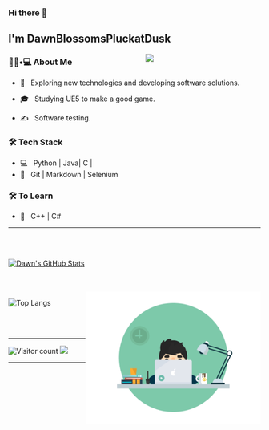 ### Hi there 👋<h2> I'm DawnBlossomsPluckatDusk</h2>

<img align='right' src="https://media.giphy.com/media/M9gbBd9nbDrOTu1Mqx/giphy.gif" width="230">

<h3> 👨🏻•💻 About Me </h3>



- 🤔 &nbsp; Exploring new technologies and developing software solutions.

- 🎓 &nbsp; Studying UE5 to make a good game.

- ✍️ &nbsp; Software testing.



<h3>🛠 Tech Stack</h3>



- 💻 &nbsp; Python | Java| C |
- 🔧 &nbsp; Git | Markdown | Selenium

<!--

- 🛢 &nbsp; MySQL | MongoDB

- 🔧 &nbsp; Git | Markdown | Selenium | Tidyverse

- 🖥 &nbsp; Illustrator| Photoshop | InDesign

-->



<h3>🛠 To Learn</h3>

- 🔧 &nbsp; C++ | C#

<hr>



<br/><br/>

[![Dawn's GitHub Stats](https://github-readme-stats.vercel.app/api?username=DawnBlossomsPluckatDusk&show_icons=true)](https://github.com/DawnBlossomsPluckatDusk)

<br/>

<br/>

<img src="https://github.com/nirala69/nirala69/blob/master/70804f7e25b11f29db904f2fa7b4cd9d.gif" width="350" align='right'>

![Top Langs](https://github-readme-stats.vercel.app/api/top-langs/?username=DawnBlossomsPluckatDusk&show_icons=true)

<br><br>



<hr>


![Visitor count](https://visitor-badge.laobi.icu/badge?page_id=DawnBlossomsPluckatDusk.DawnBlossomsPluckatDusk)   <img src="https://media.giphy.com/media/dxn6fRlTIShoeBr69N/giphy.gif" width="30">





<hr>


